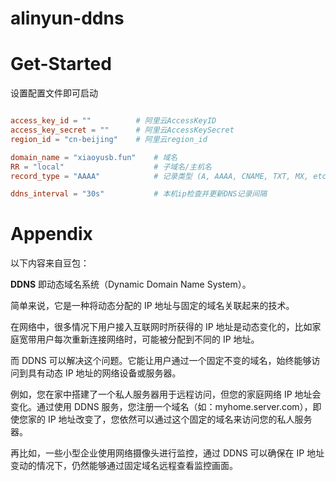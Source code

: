 # alinyun-ddns

# Get-Started

设置配置文件即可启动

```toml

access_key_id = ""          # 阿里云AccessKeyID
access_key_secret = ""      # 阿里云AccessKeySecret
region_id = "cn-beijing"    # 阿里云region_id

domain_name = "xiaoyusb.fun"    # 域名 
RR = "local"                    # 子域名/主机名
record_type = "AAAA"            # 记录类型 (A, AAAA, CNAME, TXT, MX, etc.) 支持AAA(ipv6) A(ipv4)

ddns_interval = "30s"           # 本机ip检查并更新DNS记录间隔

```

# Appendix

以下内容来自豆包：

**DDNS** 即动态域名系统（Dynamic Domain Name System）。

简单来说，它是一种将动态分配的 IP 地址与固定的域名关联起来的技术。

在网络中，很多情况下用户接入互联网时所获得的 IP 地址是动态变化的，比如家庭宽带用户每次重新连接网络时，可能被分配到不同的 IP 地址。

而 DDNS 可以解决这个问题。它能让用户通过一个固定不变的域名，始终能够访问到具有动态 IP 地址的网络设备或服务器。

例如，您在家中搭建了一个私人服务器用于远程访问，但您的家庭网络 IP 地址会变化。通过使用 DDNS 服务，您注册一个域名（如：myhome.server.com），即使您家的 IP 地址改变了，您依然可以通过这个固定的域名来访问您的私人服务器。

再比如，一些小型企业使用网络摄像头进行监控，通过 DDNS 可以确保在 IP 地址变动的情况下，仍然能够通过固定域名远程查看监控画面。